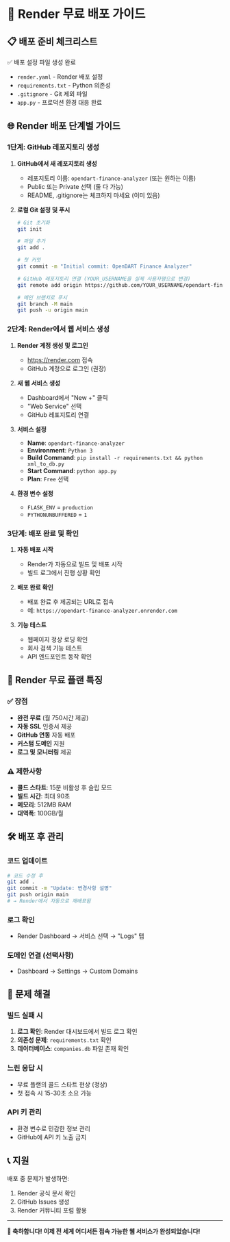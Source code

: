 # 🚀 Render 무료 배포 가이드

## 📋 배포 준비 체크리스트

✅ 배포 설정 파일 생성 완료
- `render.yaml` - Render 배포 설정
- `requirements.txt` - Python 의존성
- `.gitignore` - Git 제외 파일
- `app.py` - 프로덕션 환경 대응 완료

## 🌐 Render 배포 단계별 가이드

### 1단계: GitHub 레포지토리 생성

1. **GitHub에서 새 레포지토리 생성**
   - 레포지토리 이름: `opendart-finance-analyzer` (또는 원하는 이름)
   - Public 또는 Private 선택 (둘 다 가능)
   - README, .gitignore는 체크하지 마세요 (이미 있음)

2. **로컬 Git 설정 및 푸시**
   ```bash
   # Git 초기화
   git init
   
   # 파일 추가
   git add .
   
   # 첫 커밋
   git commit -m "Initial commit: OpenDART Finance Analyzer"
   
   # GitHub 레포지토리 연결 (YOUR_USERNAME을 실제 사용자명으로 변경)
   git remote add origin https://github.com/YOUR_USERNAME/opendart-finance-analyzer.git
   
   # 메인 브랜치로 푸시
   git branch -M main
   git push -u origin main
   ```

### 2단계: Render에서 웹 서비스 생성

1. **Render 계정 생성 및 로그인**
   - https://render.com 접속
   - GitHub 계정으로 로그인 (권장)

2. **새 웹 서비스 생성**
   - Dashboard에서 "New +" 클릭
   - "Web Service" 선택
   - GitHub 레포지토리 연결

3. **서비스 설정**
   - **Name**: `opendart-finance-analyzer`
   - **Environment**: `Python 3`
   - **Build Command**: `pip install -r requirements.txt && python xml_to_db.py`
   - **Start Command**: `python app.py`
   - **Plan**: `Free` 선택

4. **환경 변수 설정**
   - `FLASK_ENV` = `production`
   - `PYTHONUNBUFFERED` = `1`

### 3단계: 배포 완료 및 확인

1. **자동 배포 시작**
   - Render가 자동으로 빌드 및 배포 시작
   - 빌드 로그에서 진행 상황 확인

2. **배포 완료 확인**
   - 배포 완료 후 제공되는 URL로 접속
   - 예: `https://opendart-finance-analyzer.onrender.com`

3. **기능 테스트**
   - 웹페이지 정상 로딩 확인
   - 회사 검색 기능 테스트
   - API 엔드포인트 동작 확인

## 🔧 Render 무료 플랜 특징

### ✅ 장점
- **완전 무료** (월 750시간 제공)
- **자동 SSL** 인증서 제공
- **GitHub 연동** 자동 배포
- **커스텀 도메인** 지원
- **로그 및 모니터링** 제공

### ⚠️ 제한사항
- **콜드 스타트**: 15분 비활성 후 슬립 모드
- **빌드 시간**: 최대 90초
- **메모리**: 512MB RAM
- **대역폭**: 100GB/월

## 🛠️ 배포 후 관리

### 코드 업데이트
```bash
# 코드 수정 후
git add .
git commit -m "Update: 변경사항 설명"
git push origin main
# → Render에서 자동으로 재배포됨
```

### 로그 확인
- Render Dashboard → 서비스 선택 → "Logs" 탭

### 도메인 연결 (선택사항)
- Dashboard → Settings → Custom Domains

## 🚨 문제 해결

### 빌드 실패 시
1. **로그 확인**: Render 대시보드에서 빌드 로그 확인
2. **의존성 문제**: `requirements.txt` 확인
3. **데이터베이스**: `companies.db` 파일 존재 확인

### 느린 응답 시
- 무료 플랜의 콜드 스타트 현상 (정상)
- 첫 접속 시 15-30초 소요 가능

### API 키 관리
- 환경 변수로 민감한 정보 관리
- GitHub에 API 키 노출 금지

## 📞 지원

배포 중 문제가 발생하면:
1. Render 공식 문서 확인
2. GitHub Issues 생성
3. Render 커뮤니티 포럼 활용

---

**🎉 축하합니다! 이제 전 세계 어디서든 접속 가능한 웹 서비스가 완성되었습니다!**
